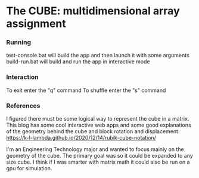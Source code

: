 # The CUBE: multidimensional array assignment

### Running
test-console.bat will build the app and then launch it with some arguments
build-run.bat will build and run the app in interactive mode

### Interaction
To exit enter the "q" command
To shuffle enter the "s" command

### References
I figured there must be some logical way to represent the cube in a matrix. This blog has some cool interactive web apps and some good explanations of the geometry behind the cube and block rotation and displacement.
https://k-l-lambda.github.io/2020/12/14/rubik-cube-notation/

I'm an Engineering Technology major and wanted to focus mainly on the geometry of the cube. The primary goal was so it could be expanded to any size cube. I think if I was smarter with matrix math it could also be run on a gpu for simulation.
